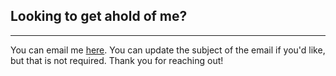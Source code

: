 ## Looking to get ahold of me?

---
You can email me [here](https://mail.google.com/mail/?view=cm&to=ch.kanoy@gmail.com&su=Professional%20Inquiry%20from%20Website). You can update the subject of the email if you'd like, but that is not required. Thank you for reaching out!
